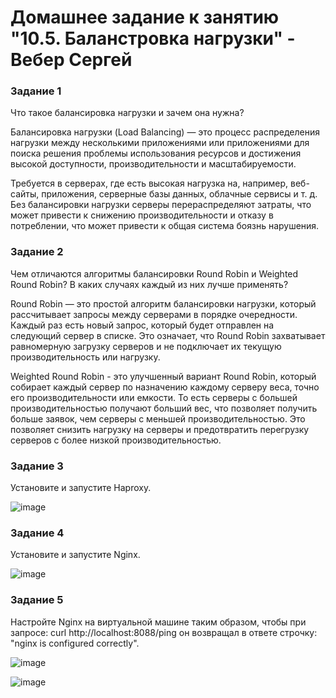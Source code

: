 # Домашнее задание к занятию "10.5. Баланстровка нагрузки" - Вебер Сергей


### Задание 1

Что такое балансировка нагрузки и зачем она нужна?

Балансировка нагрузки (Load Balancing) — это процесс распределения нагрузки между несколькими приложениями или приложениями для поиска решения проблемы использования ресурсов и достижения высокой доступности, производительности и масштабируемости.

Требуется в серверах, где есть высокая нагрузка на, например, веб-сайты, приложения, серверные базы данных, облачные сервисы и т. д. Без балансировки нагрузки серверы перераспределяют затраты, что может привести к снижению производительности и отказу в потреблении, что может привести к общая система боязнь нарушения.


### Задание 2

Чем отличаются алгоритмы балансировки Round Robin и Weighted Round Robin? В каких случаях каждый из них лучше применять?

Round Robin — это простой алгоритм балансировки нагрузки, который рассчитывает запросы между серверами в порядке очередности. Каждый раз есть новый запрос, который будет отправлен на следующий сервер в списке. Это означает, что Round Robin захватывает равномерную загрузку серверов и не подключает их текущую производительность или нагрузку.

Weighted Round Robin - это улучшенный вариант Round Robin, который собирает каждый сервер по назначению каждому серверу веса, точно его производительности или емкости. То есть серверы с большей производительностью получают больший вес, что позволяет получить больше заявок, чем серверы с меньшей производительностью. Это позволяет снизить нагрузку на серверы и предотвратить перегрузку серверов с более низкой производительностью.


### Задание 3

Установите и запустите Haproxy.

![image](https://user-images.githubusercontent.com/109193124/231523195-98c5a642-b361-46fe-b8bc-0bdeda25fe48.png)


### Задание 4

Установите и запустите Nginx.

![image](https://user-images.githubusercontent.com/109193124/231523278-05dcbf2f-a0be-40da-b178-ab15466c68e5.png)


### Задание 5

Настройте Nginx на виртуальной машине таким образом, чтобы при запросе:
curl http://localhost:8088/ping
он возвращал в ответе строчку:
"nginx is configured correctly".

![image](https://user-images.githubusercontent.com/109193124/231523519-4715dfc1-5d55-406c-ab7b-f76a0db5ec5d.png)

![image](https://user-images.githubusercontent.com/109193124/231523803-21eb7236-f21e-4535-9e5c-125c32948d91.png)





